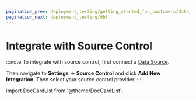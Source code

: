 ```yaml
---
pagination_prev: deployment_testing/getting_started_for_customers/data_sources
pagination_next: deployment_testing/dbt
---
```


# Integrate with Source Control

:::note
To integrate with source control, first connect a [Data Source](/deployment_testing/getting_started_for_customers/data_sources.md).

Then navigate to **Settings** &rarr; **Source Control** and click **Add New Integration**. Then select your source control provider.
:::

import DocCardList from '@theme/DocCardList';

<DocCardList />
